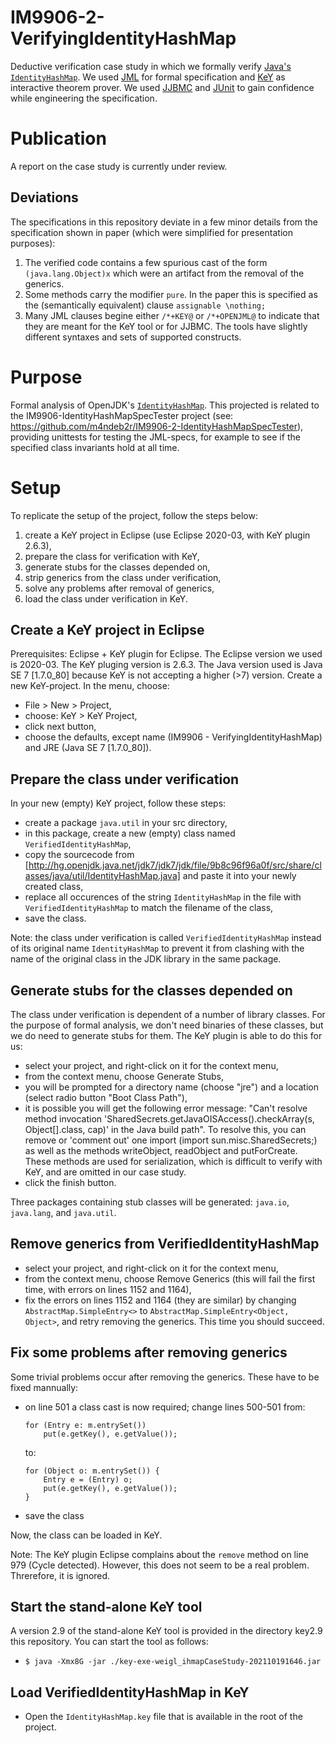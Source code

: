# IM9906-2-VerifyingIdentityHashMap
Deductive verification case study in which we formally verify [Java's
`IdentityHashMap`](http://hg.openjdk.java.net/jdk7u/jdk7u/jdk/file/4dd5e486620d/src/share/classes/java/util/IdentityHashMap.java).
We used [JML](https://www.cs.ucf.edu/~leavens/JML/index.shtml) for
formal specification and [KeY](https://www-key-project.org) as
interactive theorem prover.  We used
[JJBMC](https://github.com/JonasKlamroth/JJBMC) and
[JUnit](https://junit.org) to gain confidence while engineering the
specification.

# Publication

A report on the case study is currently under review.

## Deviations

The specifications in this repository deviate in a few minor details
from the specification shown in paper (which were simplified for
presentation purposes):
1. The verified code contains a few spurious cast of the form
   `(java.lang.Object)x` which were an artifact from the removal of
   the generics.
2. Some methods carry the modifier `pure`. In the paper this is
   specified as the (semantically equivalent) clause `assignable
   \nothing;`
3. Many JML clauses begine either `/*+KEY@` or `/*+OPENJML@` to
   indicate that they are meant for the KeY tool or for JJBMC. The
   tools have slightly different syntaxes and sets of supported
   constructs.


# Purpose
Formal analysis of OpenJDK's [`IdentityHashMap`](http://hg.openjdk.java.net/jdk7u/jdk7u/jdk/file/4dd5e486620d/src/share/classes/java/util/IdentityHashMap.java).
This projected is related to the IM9906-IdentityHashMapSpecTester project (see: https://github.com/m4ndeb2r/IM9906-2-IdentityHashMapSpecTester), providing
unittests for testing the JML-specs, for example to see if the specified class invariants hold at all time.

# Setup
To replicate the setup of the project, follow the steps below:
1. create a KeY project in Eclipse (use Eclipse 2020-03, with KeY plugin 2.6.3),
1. prepare the class for verification with KeY,
1. generate stubs for the classes depended on,
1. strip generics from the class under verification,
1. solve any problems after removal of generics,
1. load the class under verification in KeY.

## Create a KeY project in Eclipse
Prerequisites: Eclipse + KeY plugin for Eclipse. The Eclipse version we used is 2020-03. The KeY pluging version is 2.6.3. The Java version used is Java SE 7 \[1.7.0_80\] because KeY is not accepting a higher (>7) version.
Create a new KeY-project. In the menu, choose:
* File > New > Project,
* choose: KeY > KeY Project,
* click next button,
* choose the defaults, except name (IM9906 - VerifyingIdentityHashMap) and JRE (Java SE 7 \[1.7.0_80\]).

## Prepare the class under verification
In your new (empty) KeY project, follow these steps:
* create a package `java.util` in your src directory,
* in this package, create a new (empty) class named `VerifiedIdentityHashMap`,
* copy the sourcecode from [http://hg.openjdk.java.net/jdk7/jdk7/jdk/file/9b8c96f96a0f/src/share/classes/java/util/IdentityHashMap.java] and paste it into your newly created class,
* replace all occurences of the string `IdentityHashMap` in the file with `VerifiedIdentityHashMap` to match the filename of the class,
* save the class.

Note: the class under verification is called `VerifiedIdentityHashMap` instead of its original name `IdentityHashMap` to prevent it from clashing with the name of the original class in the JDK library in the same package.

## Generate stubs for the classes depended on
The class under verification is dependent of a number of library classes. For the purpose of formal analysis, we don't need binaries of these classes, but we do need to generate stubs for them. The KeY plugin is able to do this for us:
* select your project, and right-click on it for the context menu,
* from the context menu, choose Generate Stubs,
* you will be prompted for a directory name (choose "jre") and a location (select radio button "Boot Class Path"),
* it is possible you will get the following error message: "Can't resolve method invocation 'SharedSecrets.getJavaOISAccess().checkArray(s, Object[].class, cap)' in the Java build path". To resolve this, you can remove or 'comment out' one import (import sun.misc.SharedSecrets;) as well as the methods writeObject, readObject and putForCreate. These methods are used for serialization, which is difficult to verify with KeY, and are omitted in our case study.
* click the finish button.

Three packages containing stub classes will be generated: `java.io`, `java.lang`, and `java.util`.

## Remove generics from VerifiedIdentityHashMap
* select your project, and right-click on it for the context menu,
* from the context menu, choose Remove Generics (this will fail the first time, with errors on lines 1152 and 1164),
* fix the errors on lines 1152 and 1164 (they are similar) by changing `AbstractMap.SimpleEntry<>` to `AbstractMap.SimpleEntry<Object, Object>`, and retry removing the generics. This time you should succeed.

## Fix some problems after removing generics
Some trivial problems occur after removing the generics. These have to be fixed mannually:
* on line 501 a class cast is now required; change lines 500-501 from:
  ```
  for (Entry e: m.entrySet())
      put(e.getKey(), e.getValue());
  ```
  to:
  ```
  for (Object o: m.entrySet()) {
	  Entry e = (Entry) o;
	  put(e.getKey(), e.getValue());
  }
  ```
* save the class

Now, the class can be loaded in KeY. 

Note: The KeY plugin Eclipse complains about the `remove` method on line 979 (Cycle detected). However, this does not seem to be a real problem. Threrefore, it is ignored. 

## Start the stand-alone KeY tool
A version 2.9 of the stand-alone KeY tool is provided in the directory key2.9 this repository. You can start the tool as follows:
* `$ java -Xmx8G -jar ./key-exe-weigl_ihmapCaseStudy-202110191646.jar` 

## Load VerifiedIdentityHashMap in KeY
* Open the `IdentityHashMap.key` file that is available in the root of the project.
